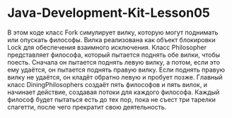 # Java-Development-Kit-Lesson05

 В этом коде класс Fork симулирует вилку, которую могут поднимать или опускать философы.
 Вилка реализована как объект блокировки Lock для обеспечения взаимного исключения.
 Класс Philosopher представляет философа, который пытается поднять обе вилки, чтобы поесть.
 Сначала он пытается поднять левую вилку, а потом, если это ему удаётся, он пытается поднять правую вилку.
 Если поднять правую вилку не удаётся, он кладёт обратно левую и пробует позже.
 Главный класс DiningPhilosophers создаёт пять философов и пять вилок, и начинает действие, создавая потоки для каждого философа.
 Каждый философ будет пытаться есть до тех пор, пока не съест три тарелки спагетти, после чего прекратит свою деятельность.
